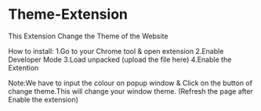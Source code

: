 # Theme-Extension
This Extension Change the Theme of the Website

How to install:
1.Go to your Chrome tool & open extension
2.Enable Developer Mode
3.Load unpacked (upload the file here)
4.Enable the Extention

Note:We have to input the colour on popup window & Click on the button
     of change theme.This will change your window theme.
     (Refresh the page after Enable the extension)

